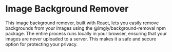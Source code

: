 # Image Background Remover

This image background remover, built with React, lets you easily remove backgrounds from your images using the @imgly/background-removal npm package. The entire process runs locally in your browser, ensuring that your images are never uploaded to a server. This makes it a safe and secure option for protecting your privacy.
